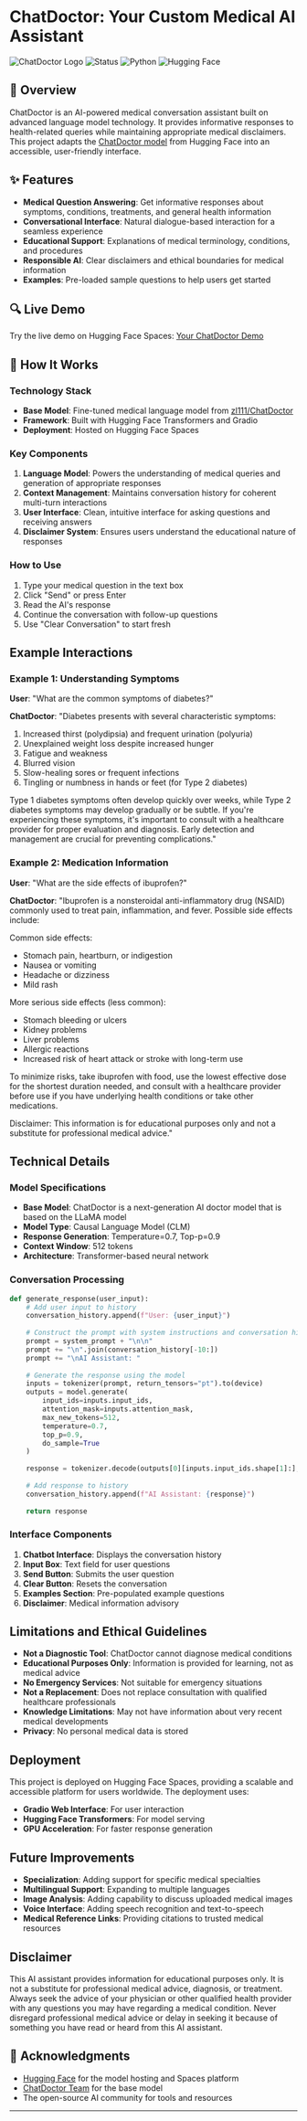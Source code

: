 # ChatDoctor: Your Custom Medical AI Assistant

![ChatDoctor Logo](https://img.shields.io/badge/ChatDoctor-AI%20Medical%20Assistant-blue)
![Status](https://img.shields.io/badge/Status-Active-green)
![Python](https://img.shields.io/badge/Python-3.8+-blue)
![Hugging Face](https://img.shields.io/badge/Deployment-Hugging%20Face-yellow)

## 🌟 Overview

ChatDoctor is an AI-powered medical conversation assistant built on advanced language model technology. It provides informative responses to health-related queries while maintaining appropriate medical disclaimers. This project adapts the [ChatDoctor model](https://huggingface.co/zl111/ChatDoctor) from Hugging Face into an accessible, user-friendly interface.

## ✨ Features

- **Medical Question Answering**: Get informative responses about symptoms, conditions, treatments, and general health information
- **Conversational Interface**: Natural dialogue-based interaction for a seamless experience
- **Educational Support**: Explanations of medical terminology, conditions, and procedures
- **Responsible AI**: Clear disclaimers and ethical boundaries for medical information
- **Examples**: Pre-loaded sample questions to help users get started

## 🔍 Live Demo

Try the live demo on Hugging Face Spaces: [Your ChatDoctor Demo](https://huggingface.co/spaces/YOUR_USERNAME/ChatDoctor)


## 🚀 How It Works

### Technology Stack

- **Base Model**: Fine-tuned medical language model from [zl111/ChatDoctor](https://huggingface.co/zl111/ChatDoctor)
- **Framework**: Built with Hugging Face Transformers and Gradio
- **Deployment**: Hosted on Hugging Face Spaces

### Key Components

1. **Language Model**: Powers the understanding of medical queries and generation of appropriate responses
2. **Context Management**: Maintains conversation history for coherent multi-turn interactions
3. **User Interface**: Clean, intuitive interface for asking questions and receiving answers
4. **Disclaimer System**: Ensures users understand the educational nature of responses

### How to Use

1. Type your medical question in the text box
2. Click "Send" or press Enter
3. Read the AI's response
4. Continue the conversation with follow-up questions
5. Use "Clear Conversation" to start fresh

## Example Interactions

### Example 1: Understanding Symptoms

**User**: "What are the common symptoms of diabetes?"

**ChatDoctor**: "Diabetes presents with several characteristic symptoms:

1. Increased thirst (polydipsia) and frequent urination (polyuria)
2. Unexplained weight loss despite increased hunger
3. Fatigue and weakness
4. Blurred vision
5. Slow-healing sores or frequent infections
6. Tingling or numbness in hands or feet (for Type 2 diabetes)

Type 1 diabetes symptoms often develop quickly over weeks, while Type 2 diabetes symptoms may develop gradually or be subtle. If you're experiencing these symptoms, it's important to consult with a healthcare provider for proper evaluation and diagnosis. Early detection and management are crucial for preventing complications."

### Example 2: Medication Information

**User**: "What are the side effects of ibuprofen?"

**ChatDoctor**: "Ibuprofen is a nonsteroidal anti-inflammatory drug (NSAID) commonly used to treat pain, inflammation, and fever. Possible side effects include:

Common side effects:
- Stomach pain, heartburn, or indigestion
- Nausea or vomiting
- Headache or dizziness
- Mild rash

More serious side effects (less common):
- Stomach bleeding or ulcers
- Kidney problems
- Liver problems
- Allergic reactions
- Increased risk of heart attack or stroke with long-term use

To minimize risks, take ibuprofen with food, use the lowest effective dose for the shortest duration needed, and consult with a healthcare provider before use if you have underlying health conditions or take other medications.

Disclaimer: This information is for educational purposes only and not a substitute for professional medical advice."

## Technical Details

### Model Specifications

- **Base Model**: ChatDoctor is a next-generation AI doctor model that is based on the LLaMA model
- **Model Type**: Causal Language Model (CLM)
- **Response Generation**: Temperature=0.7, Top-p=0.9
- **Context Window**: 512 tokens
- **Architecture**: Transformer-based neural network

### Conversation Processing

```python
def generate_response(user_input):
    # Add user input to history
    conversation_history.append(f"User: {user_input}")
    
    # Construct the prompt with system instructions and conversation history
    prompt = system_prompt + "\n\n"
    prompt += "\n".join(conversation_history[-10:])
    prompt += "\nAI Assistant: "
    
    # Generate the response using the model
    inputs = tokenizer(prompt, return_tensors="pt").to(device)
    outputs = model.generate(
        input_ids=inputs.input_ids,
        attention_mask=inputs.attention_mask,
        max_new_tokens=512,
        temperature=0.7,
        top_p=0.9,
        do_sample=True
    )
    
    response = tokenizer.decode(outputs[0][inputs.input_ids.shape[1]:], skip_special_tokens=True)
    
    # Add response to history
    conversation_history.append(f"AI Assistant: {response}")
    
    return response
```

### Interface Components

1. **Chatbot Interface**: Displays the conversation history
2. **Input Box**: Text field for user questions
3. **Send Button**: Submits the user question
4. **Clear Button**: Resets the conversation
5. **Examples Section**: Pre-populated example questions
6. **Disclaimer**: Medical information advisory

## Limitations and Ethical Guidelines

- **Not a Diagnostic Tool**: ChatDoctor cannot diagnose medical conditions
- **Educational Purposes Only**: Information is provided for learning, not as medical advice
- **No Emergency Services**: Not suitable for emergency situations
- **Not a Replacement**: Does not replace consultation with qualified healthcare professionals
- **Knowledge Limitations**: May not have information about very recent medical developments
- **Privacy**: No personal medical data is stored

## Deployment

This project is deployed on Hugging Face Spaces, providing a scalable and accessible platform for users worldwide. The deployment uses:

- **Gradio Web Interface**: For user interaction
- **Hugging Face Transformers**: For model serving
- **GPU Acceleration**: For faster response generation

## Future Improvements

- **Specialization**: Adding support for specific medical specialties
- **Multilingual Support**: Expanding to multiple languages
- **Image Analysis**: Adding capability to discuss uploaded medical images
- **Voice Interface**: Adding speech recognition and text-to-speech
- **Medical Reference Links**: Providing citations to trusted medical resources

## Disclaimer

This AI assistant provides information for educational purposes only. It is not a substitute for professional medical advice, diagnosis, or treatment. Always seek the advice of your physician or other qualified health provider with any questions you may have regarding a medical condition. Never disregard professional medical advice or delay in seeking it because of something you have read or heard from this AI assistant.

## 🙏 Acknowledgments

- [Hugging Face](https://huggingface.co/) for the model hosting and Spaces platform
- [ChatDoctor Team](https://huggingface.co/zl111/ChatDoctor) for the base model
- The open-source AI community for tools and resources

---

